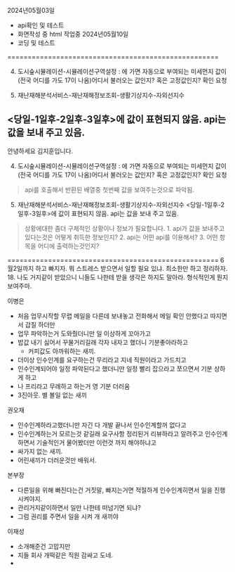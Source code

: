 2024년05월03일
 - api확인 및 테스트
 - 화면작성 중 html 작업중
2024년05월10일
 - 코딩 및 테스트

====================================================

4. 도시숲시뮬레이션-시뮬레이션구역설정 : 에 가면 자동으로 부여되는 미세먼지 값이 (전국 어디를 가도 17이 나옴)어디서 불러오는 값인지? 혹은 고정값인지? 확인 요청

5. 재난재해분석서비스-재난재해정보조회-생활기상지수-자외선지수

<당일-1일후-2일후-3일후>에 값이 표현되지 않음. api는 값을 보내 주고 있음.
--------------------------------------------

​안녕하세요 김지훈입니다.

4. 도시숲시뮬레이션-시뮬레이션구역설정 : 에 가면 자동으로 부여되는 미세먼지 값이 (전국 어디를 가도 17이 나옴)어디서 불러오는 값인지? 혹은 고정값인지? 확인 요청
  > api를 호출해서 반환된 배열중 첫번째 값을 보여주는것으로 파악됨.

5. 재난재해분석서비스-재난재해정보조회-생활기상지수-자외선지수
<당일-1일후-2일후-3일후>에 값이 표현되지 않음. api는 값을 보내 주고 있음.
  > 상황에대한 좀더 구체적인 상황이나 정보가 필요합니다.
    1. api가 값을 보내주고 있다는것은 어떻게 취득한 정보인지?
    2. api는 어떤 api를 이용해서?
    3. 어떤 항목을 어디에 출력하는것인지?


====================================================
6월2일까지 하고 빠지자. 뭐 스트레스 받으면서 일할 필요 있냐. 
최소한만 하고 정리하자. 18.
나도 거지같이 받았으니 니들도 나한테 받을 생각은 하지도 말아라.
형식적인게 뭔지 보여주마.

이병은
  - 처음 업무시작할 무렵 메일을 다른데 보내놓고 전화해서 메일 확인 안했다고 따지면서 갑질 하더만
  - 업무 파악하는거 도와줬더니만 일 이상하게 꼬아가고
  - 밥값 내기 싫어서 꾸물거리길래 각자 내자고 했더니 기분좋아라하고
    - 커피값도 아까워하는 새끼.
  - 더이상 인수인계를 요구하는건 무리라고 지네 직원이라고 가드치고
  - 인수인계되어야 일정 파악된다고 했더니만 일정 빨리 잡으라고 쪼으면서 기분 상하게 하고
  - 나 프리라고 무례하고 하는거 영 기분 더러움
  - 3진아웃. 별 볼일 없는 새끼

권오재
  - 인수인계하라고했더니만 자긴 다 개발 끝나서 인수인계할꺼 없다고
  - 인수인계하는거 모르는것 같길래 요구사항 정리된거 리뷰하라고 알려주고
    인수인계하면서 기술적인거 물어봤더만 이런것 까지 해야하냐고
  - 싸가지 없는 새끼.
  - 어린새끼가 더러운것만 배워서.

본부장
  - 다른일을 위해 빠진다는건 거짓말, 빠지는거면 적절하게 인수인계히면서 일을 진행 시켜야지.
  - 관리거지같이하면서 일만 나한테 떠넘기면 되냐?
  - 그럼 권리를 주면서 일을 시켜 개 새끼야

이재성
  - 소개해준건 고맙지만
  - 지들 회사 개떡같은 직원 감싸고 도네.
  -



